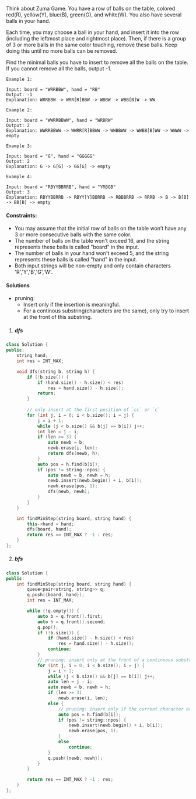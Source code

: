 Think about Zuma Game. You have a row of balls on the table, colored red(R), yellow(Y), blue(B), green(G), and white(W). You also have several balls in your hand.

Each time, you may choose a ball in your hand, and insert it into the row (including the leftmost place and rightmost place). Then, if there is a group of 3 or more balls in the same color touching, remove these balls. Keep doing this until no more balls can be removed.

Find the minimal balls you have to insert to remove all the balls on the table. If you cannot remove all the balls, output -1.

 

```
Example 1:

Input: board = "WRRBBW", hand = "RB"
Output: -1
Explanation: WRRBBW -> WRR[R]BBW -> WBBW -> WBB[B]W -> WW

Example 2:

Input: board = "WWRRBBWW", hand = "WRBRW"
Output: 2
Explanation: WWRRBBWW -> WWRR[R]BBWW -> WWBBWW -> WWBB[B]WW -> WWWW -> empty

Example 3:

Input: board = "G", hand = "GGGGG"
Output: 2
Explanation: G -> G[G] -> GG[G] -> empty 

Example 4:

Input: board = "RBYYBBRRB", hand = "YRBGB"
Output: 3
Explanation: RBYYBBRRB -> RBYY[Y]BBRRB -> RBBBRRB -> RRRB -> B -> B[B] -> BB[B] -> empty 
```

 

#### Constraints:

-    You may assume that the initial row of balls on the table won’t have any 3 or more consecutive balls with the same color.
-    The number of balls on the table won't exceed 16, and the string represents these balls is called "board" in the input.
-    The number of balls in your hand won't exceed 5, and the string represents these balls is called "hand" in the input.
-    Both input strings will be non-empty and only contain characters 'R','Y','B','G','W'.


#### Solutions

- pruning:
    - Insert only if the insertion is meaningful.
    - For a continous substring(characters are the same), only try to insert at the front of this substring.

1. ##### dfs

```c++
class Solution {
public:
    string hand;
    int res = INT_MAX;

    void dfs(string b, string h) {
        if (!b.size()) {
            if (hand.size() - h.size() < res)
                res = hand.size() - h.size();
            return;
        }
            
        // only insert at the first position of `cc` or `c`
        for (int j, i = 0; i < b.size(); i = j) {
            j = i + 1;
            while (j < b.size() && b[j] == b[i]) j++;
            int len = j - i;
            if (len >= 3) {
                auto newb = b;
                newb.erase(i, len);
                return dfs(newb, h);
            }
            auto pos = h.find(b[i]);
            if (pos != string::npos) {
                auto newb = b, newh = h;
                newb.insert(newb.begin() + i, b[i]);
                newh.erase(pos, 1);
                dfs(newb, newh);
            }
        }
    }

    int findMinStep(string board, string hand) {
        this->hand = hand;
        dfs(board, hand);
        return res == INT_MAX ? -1 : res;
    }
};
```


2. ##### bfs

```c++
class Solution {
public:
    int findMinStep(string board, string hand) {
        queue<pair<string, string>> q;
        q.push({board, hand});
        int res = INT_MAX;

        while (!q.empty()) {
            auto b = q.front().first;
            auto h = q.front().second;
            q.pop();
            if (!b.size()) {
                if (hand.size() - h.size() < res)
                    res = hand.size() - h.size();
                continue;
            }
            // pruning: insert only at the front of a continuous substring
            for (int j, i = 0; i < b.size(); i = j) {
                j = i + 1;
                while (j < b.size() && b[j] == b[i]) j++;
                auto len = j - i;
                auto newb = b, newh = h;
                if (len >= 3)
                    newb.erase(i, len);
                else {
                    // pruning: insert only if the current character exists in hand
                    auto pos = h.find(b[i]);
                    if (pos != string::npos) {
                        newb.insert(newb.begin() + i, b[i]);
                        newh.erase(pos, 1);
                    }
                    else
                        continue;
                }
                q.push({newb, newh});
            } 
        }

        return res == INT_MAX ? -1 : res;
    }
};
```